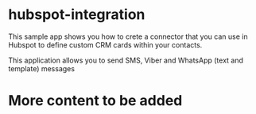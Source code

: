 # hubspot-integration

This sample app shows you how to crete a connector that you can use in Hubspot to define custom CRM cards within your contacts.

This application allows you to send SMS, Viber and WhatsApp (text and template) messages

# More content to be added
